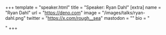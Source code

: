 +++
template = "speaker.html"
title = "Speaker: Ryan Dahl"
[extra]
  name = "Ryan Dahl"
  url = "https://deno.com"
  image = "/images/talks/ryan-dahl.png"
  twitter = "https://x.com/rough__sea"
  mastodon = ""
  bio = "<p></p>"
+++
